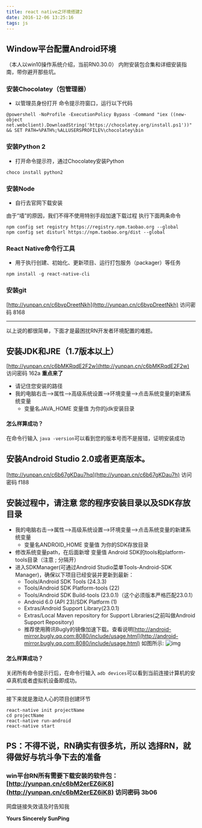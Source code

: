 ```yaml
---
title: react native之环境搭建2
date: 2016-12-06 13:25:16
tags: js
---
```


## Window平台配置Android环境

（本人以win10操作系统介绍，当前RN0.30.0）
内附安装包合集和详细安装指南，带你避开那些坑。

<!--more-->

### 安装Chocolatey（包管理器）

- 以管理员身份打开 命令提示符窗口，运行以下代码

```
@powershell -NoProfile -ExecutionPolicy Bypass -Command "iex ((new-object net.webclient).DownloadString('https://chocolatey.org/install.ps1'))" && SET PATH=%PATH%;%ALLUSERSPROFILE%\chocolatey\bin

```

### 安装Python 2

- 打开命令提示符，通过Chocolatey安装Python

```
choco install python2

```

### 安装Node

- 自行去官网下载安装

由于“墙”的原因，我们不得不使用特别手段加速下载过程
执行下面两条命令

```
npm config set registry https://registry.npm.taobao.org --global
npm config set disturl https://npm.taobao.org/dist --global

```

### React Native命令行工具

- 用于执行创建、初始化、更新项目、运行打包服务（packager）等任务

```
npm install -g react-native-cli

```

### 安装git

[http://yunpan.cn/c6bvpDreetNkh](http://yunpan.cn/c6bvpDreetNkh) 访问密码 8168

------

以上说的都很简单，下面才是最困扰RN开发者环境配置的难题。

## 安装JDK和JRE（1.7版本以上）

[http://yunpan.cn/c6bMKRqdE2F2w](http://yunpan.cn/c6bMKRqdE2F2w) 访问密码 162a
**重点来了**

- 请记住您安装的路径
- 我的电脑右击–>属性–>高级系统设置–>环境变量–>点击系统变量的新建系统变量
  - 变量名JAVA_HOME 变量值 为你的jdk安装目录

#### 怎么样算成功？

在命令行输入 `java -version`可以看到您的版本号而不是报错，证明安装成功

## 安装Android Studio 2.0或者更高版本。

[http://yunpan.cn/c6b67gKDau7hq](http://yunpan.cn/c6b67gKDau7h) 访问密码 f188

## 安装过程中，请注意 您的程序安装目录以及SDK存放目录

- 我的电脑右击–>属性–>高级系统设置–>环境变量–>点击系统变量的新建系统变量
  - 变量名ANDROID_HOME 变量值 为你的SDK存放目录
- 修改系统变量path，在后面新增 变量值 Android SDK的tools和platform-tools目录（注意 ; 分隔开）
- 进入SDKManager(可通过Android Studio菜单Tools-Android-SDK Manager)，确保以下项目已经安装并更新到最新：
  - Tools/Android SDK Tools (24.3.3)
  - Tools/Android SDK Platform-tools (22)
  - Tools/Android SDK Build-tools (23.0.1)（这个必须版本严格匹配23.0.1）
  - Android 6.0 (API 23)/SDK Platform (1)
  - Extras/Android Support Library(23.0.1)
  - Extras/Local Maven repository for Support Libraries(之前叫做Android Support Repository)
  - 推荐使用腾讯Bugly的镜像加速下载。查看说明[http://android-mirror.bugly.qq.com:8080/include/usage.html](http://android-mirror.bugly.qq.com:8080/include/usage.html)
    如图所示: ![img](http://7xjdah.com1.z0.glb.clouddn.com/pic2016080801.png)

#### 怎么样算成功？

关闭所有命令提示行后，在命令行输入 `adb devices`可以看到当前连接计算机的安卓真机或者虚拟机设备即成功。

------

接下来就是激动人心的项目创建环节

```
react-native init projectName
cd projectName
react-native run-android
react-native start

```

## PS：不得不说，RN确实有很多坑，所以 选择RN，就得做好与坑斗争下去的准备

### win平台RN所有需要下载安装的软件包：[http://yunpan.cn/c6bM2erEZ6iK8](http://yunpan.cn/c6bM2erEZ6iK8) 访问密码 3b06

网盘链接失效请及时告知我

**Yours Sincerely SunPing**
